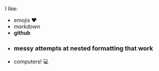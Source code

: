 I like:
- emojis :heart:
- *markdown*
- **github**
- ### messy attempts at nested formatting that work
- computers! :computer:
